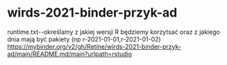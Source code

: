 # wirds-2021-binder-przyk-ad
runtime.txt--określamy z jakiej wersji R będziemy korzytsać oraz z jakiego dnia mają być pakiety (np r-2021-01-01,r-2021-01-02)
https://mybinder.org/v2/gh/Retine/wirds-2021-binder-przyk-ad/main/README.md/main?urlpath=rstudio
